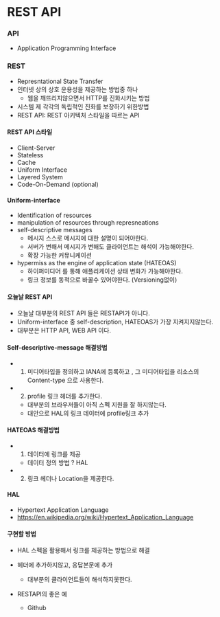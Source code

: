 # REST API

### API
- Application Programming Interface

### REST
- Represntational State Transfer
- 인터넷 상의 상호 운용성을 제공하는 방법중 하나
	- 웹을 깨뜨리지않으면서 HTTP를 진화시키는 방법
- 시스템 제 각각의 독립적인 진화를 보장하기 위한방법
- REST API: REST 아키텍처 스타일을 따르는 API

#### REST API 스타일
- Client-Server
- Stateless
- Cache
- Uniform Interface
- Layered System
- Code-On-Demand (optional)

#### Uniform-interface
- Identification of resources
- manipulation of resources through represneations
- self-descriptive messages
	- 메시지 스스로 메시지에 대한 설명이 되어야한다.
	- 서버가 변해서 메시지가 변해도 클라이언트는 해석이 가능해야한다.
	- 확장 가능한 커뮤니케이션
- hypermiss as the engine of application state (HATEOAS)
	- 하이퍼미디어 를 통해 애플리케이션 상태 변화가 가능해야한다.
	- 링크 정보를 동적으로 바꿀수 있어야한다. (Versioning없이)

#### 오늘날 REST API 
- 오늘날 대부분의 REST API 들은 RESTAPI가 아니다.
- Uniform-interface 중 self-description, HATEOAS가 가장 지켜지지않는다.
- 대부분은 HTTP API, WEB API 이다.

#### Self-descriptive-message 해결방법
- 1. 미디어타입을 정의하고 IANA에 등록하고 , 그 미디어타입을 리소스의 Content-type 으로 사용한다.
- 2. profile 링크 헤더를 추가한다.
	- 대부분의 브라우저들이 아직 스펙 지원을 잘 하지않는다.
	- 대안으로 HAL의 링크 데이터에 profile링크 추가

#### HATEOAS 해결방법
- 1. 데이터에 링크를 제공
	- 데이터 정의 방법 ? HAL
- 2. 링크 헤더나 Location을 제공한다.

#### HAL
- Hypertext Application Language
- https://en.wikipedia.org/wiki/Hypertext_Application_Language

#### 구현할 방법
- HAL 스펙을 활용해서 링크를 제공하는 방법으로 해결
- 헤더에 추가하지않고, 응답본문에 추가
	- 대부분의 클라이언트들이 해석하지못한다.

- RESTAPI의 좋은 예 
	- Github
